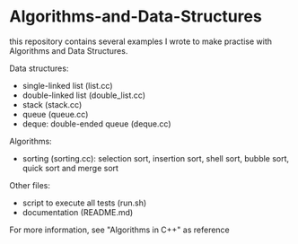 # Algorithms-and-Data-Structures

this repository contains several examples I wrote to make practise with Algorithms and Data Structures.

Data structures:
* single-linked list (list.cc)
* double-linked list (double_list.cc)
* stack (stack.cc)
* queue (queue.cc)
* deque: double-ended queue (deque.cc)

Algorithms:
* sorting (sorting.cc): selection sort, insertion sort, shell sort, bubble sort, quick sort and merge sort

Other files:
* script to execute all tests (run.sh)
* documentation (README.md)

For more information, see "Algorithms in C++" as reference
